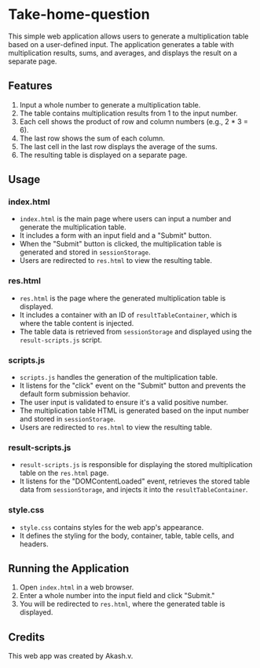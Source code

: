 # Take-home-question


This simple web application allows users to generate a multiplication table based on a user-defined input. The application generates a table with multiplication results, sums, and averages, and displays the result on a separate page.

## Features

1. Input a whole number to generate a multiplication table.
2. The table contains multiplication results from 1 to the input number.
3. Each cell shows the product of row and column numbers (e.g., 2 * 3 = 6).
4. The last row shows the sum of each column.
5. The last cell in the last row displays the average of the sums.
6. The resulting table is displayed on a separate page.

## Usage

### index.html

- `index.html` is the main page where users can input a number and generate the multiplication table.
- It includes a form with an input field and a "Submit" button.
- When the "Submit" button is clicked, the multiplication table is generated and stored in `sessionStorage`.
- Users are redirected to `res.html` to view the resulting table.

### res.html

- `res.html` is the page where the generated multiplication table is displayed.
- It includes a container with an ID of `resultTableContainer`, which is where the table content is injected.
- The table data is retrieved from `sessionStorage` and displayed using the `result-scripts.js` script.

### scripts.js

- `scripts.js` handles the generation of the multiplication table.
- It listens for the "click" event on the "Submit" button and prevents the default form submission behavior.
- The user input is validated to ensure it's a valid positive number.
- The multiplication table HTML is generated based on the input number and stored in `sessionStorage`.
- Users are redirected to `res.html` to view the resulting table.

### result-scripts.js

- `result-scripts.js` is responsible for displaying the stored multiplication table on the `res.html` page.
- It listens for the "DOMContentLoaded" event, retrieves the stored table data from `sessionStorage`, and injects it into the `resultTableContainer`.

### style.css

- `style.css` contains styles for the web app's appearance.
- It defines the styling for the body, container, table, table cells, and headers.

## Running the Application

1. Open `index.html` in a web browser.
2. Enter a whole number into the input field and click "Submit."
3. You will be redirected to `res.html`, where the generated table is displayed.

## Credits

This web app was created by  Akash.v.
